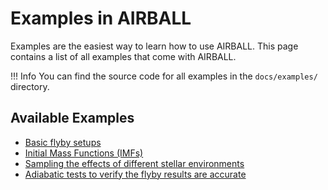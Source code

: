 # Examples in AIRBALL
Examples are the easiest way to learn how to use AIRBALL. This page contains a list of all examples that come with AIRBALL.

!!! Info
    You can find the source code for all examples in the `docs/examples/` directory. 

## Available Examples
- [Basic flyby setups](basics/)
- [Initial Mass Functions (IMFs)](imf/)
- [Sampling the effects of different stellar environments](stellar-environments/)
- [Adiabatic tests to verify the flyby results are accurate](adiabatic-tests/)